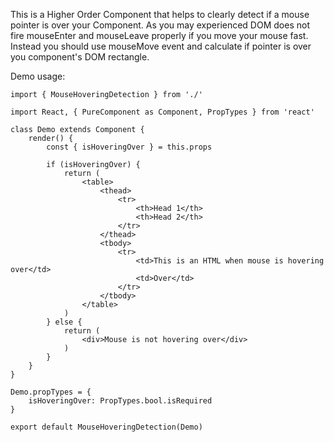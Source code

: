This is a Higher Order Component that helps to clearly detect if a mouse pointer is over your Component.
As you may experienced DOM does not fire mouseEnter and mouseLeave properly if you move your mouse fast.
Instead you should use mouseMove event and calculate if pointer is over you component's DOM rectangle.

Demo usage:

````
import { MouseHoveringDetection } from './'

import React, { PureComponent as Component, PropTypes } from 'react'

class Demo extends Component {
    render() {
        const { isHoveringOver } = this.props

        if (isHoveringOver) {
            return (
                <table>
                    <thead>
                        <tr>
                            <th>Head 1</th>
                            <th>Head 2</th>
                        </tr>
                    </thead>
                    <tbody>
                        <tr>
                            <td>This is an HTML when mouse is hovering over</td>
                            <td>Over</td>
                        </tr>
                    </tbody>
                </table>
            )
        } else {
            return (
                <div>Mouse is not hovering over</div>
            )
        }
    }
}

Demo.propTypes = {
    isHoveringOver: PropTypes.bool.isRequired
}

export default MouseHoveringDetection(Demo)

````